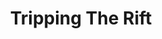 ---
layout: experiment
permalink: /tripping_the_rift/
title: "Tripping The Rift"
created: "2015"
root: "/assets/03_experiments/tripping_the_rift/"
bg-video: >
  <iframe src="https://player.vimeo.com/video/126130699" width="640" height="360" frameborder="0" webkitallowfullscreen mozallowfullscreen allowfullscreen></iframe>

description: >
  <i>Tripping The Rift</i> is a visual hallucination simulator for the Oculus DK2 VR Headset.
  <br><br>With a front facing camera attachment, the user has their visual field distorted with a variety of effects that mess with their temporal and visual reality. Using a phone app they can select between 10 different hallucination effects.

role:
 - Creator

documentation: >
  - <iframe src="https://player.vimeo.com/video/126130699" width="640" height="560" frameborder="0" webkitallowfullscreen mozallowfullscreen allowfullscreen></iframe>
---